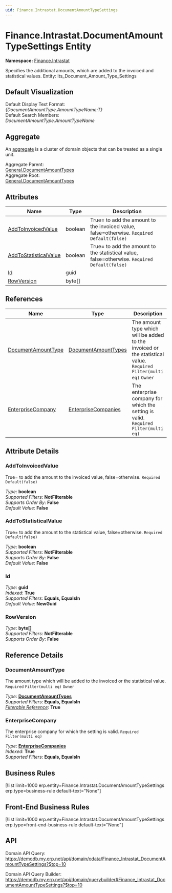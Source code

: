 ```yaml
---
uid: Finance.Intrastat.DocumentAmountTypeSettings
---
```

# Finance.Intrastat.DocumentAmountTypeSettings Entity

**Namespace:** [Finance.Intrastat](Finance.Intrastat.md)  

Specifies the additional amounts, which are added to the invoiced and statistical values. Entity: Its_Document_Amount_Type_Settings

## Default Visualization
Default Display Text Format:  
_{DocumentAmountType.AmountTypeName:T}_  
Default Search Members:  
_DocumentAmountType.AmountTypeName_  

## Aggregate
An [aggregate](https://docs.erp.net/tech/advanced/concepts/aggregates.html) is a cluster of domain objects that can be treated as a single unit.  

Aggregate Parent:  
[General.DocumentAmountTypes](General.DocumentAmountTypes.md)  
Aggregate Root:  
[General.DocumentAmountTypes](General.DocumentAmountTypes.md)  

## Attributes

| Name | Type | Description |
| ---- | ---- | --- |
| [AddToInvoicedValue](Finance.Intrastat.DocumentAmountTypeSettings.md#addtoinvoicedvalue) | boolean | True= to add the amount to the invoiced value, false=otherwise. `Required` `Default(false)` 
| [AddToStatisticalValue](Finance.Intrastat.DocumentAmountTypeSettings.md#addtostatisticalvalue) | boolean | True= to add the amount to the statistical value, false=otherwise. `Required` `Default(false)` 
| [Id](Finance.Intrastat.DocumentAmountTypeSettings.md#id) | guid |  
| [RowVersion](Finance.Intrastat.DocumentAmountTypeSettings.md#rowversion) | byte[] |  

## References

| Name | Type | Description |
| ---- | ---- | --- |
| [DocumentAmountType](Finance.Intrastat.DocumentAmountTypeSettings.md#documentamounttype) | [DocumentAmountTypes](General.DocumentAmountTypes.md) | The amount type which will be added to the invoiced or the statistical value. `Required` `Filter(multi eq)` `Owner` |
| [EnterpriseCompany](Finance.Intrastat.DocumentAmountTypeSettings.md#enterprisecompany) | [EnterpriseCompanies](General.EnterpriseCompanies.md) | The enterprise company for which the setting is valid. `Required` `Filter(multi eq)` |


## Attribute Details

### AddToInvoicedValue

True= to add the amount to the invoiced value, false=otherwise. `Required` `Default(false)`

_Type_: **boolean**  
_Supported Filters_: **NotFilterable**  
_Supports Order By_: **False**  
_Default Value_: **False**  

### AddToStatisticalValue

True= to add the amount to the statistical value, false=otherwise. `Required` `Default(false)`

_Type_: **boolean**  
_Supported Filters_: **NotFilterable**  
_Supports Order By_: **False**  
_Default Value_: **False**  

### Id

_Type_: **guid**  
_Indexed_: **True**  
_Supported Filters_: **Equals, EqualsIn**  
_Default Value_: **NewGuid**  

### RowVersion

_Type_: **byte[]**  
_Supported Filters_: **NotFilterable**  
_Supports Order By_: **False**  


## Reference Details

### DocumentAmountType

The amount type which will be added to the invoiced or the statistical value. `Required` `Filter(multi eq)` `Owner`

_Type_: **[DocumentAmountTypes](General.DocumentAmountTypes.md)**  
_Supported Filters_: **Equals, EqualsIn**  
_[Filterable Reference](https://docs.erp.net/dev/domain-api/filterable-references.html)_: **True**  

### EnterpriseCompany

The enterprise company for which the setting is valid. `Required` `Filter(multi eq)`

_Type_: **[EnterpriseCompanies](General.EnterpriseCompanies.md)**  
_Indexed_: **True**  
_Supported Filters_: **Equals, EqualsIn**  



## Business Rules

[!list limit=1000 erp.entity=Finance.Intrastat.DocumentAmountTypeSettings erp.type=business-rule default-text="None"]

## Front-End Business Rules

[!list limit=1000 erp.entity=Finance.Intrastat.DocumentAmountTypeSettings erp.type=front-end-business-rule default-text="None"]

## API

Domain API Query:
<https://demodb.my.erp.net/api/domain/odata/Finance_Intrastat_DocumentAmountTypeSettings?$top=10>

Domain API Query Builder:
<https://demodb.my.erp.net/api/domain/querybuilder#Finance_Intrastat_DocumentAmountTypeSettings?$top=10>

